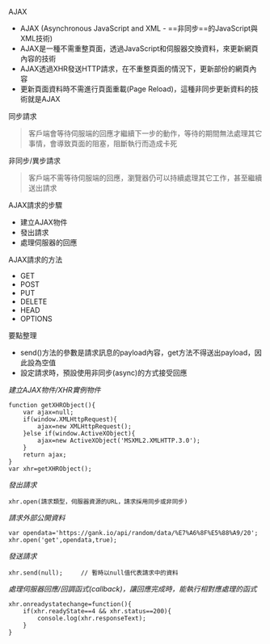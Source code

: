AJAX
- AJAX (Asynchronous JavaScript and XML - ==非同步==的JavaScript與XML技術)
- AJAX是一種不需重整頁面，透過JavaScript和伺服器交換資料，來更新網頁內容的技術
- AJAX透過XHR發送HTTP請求，在不重整頁面的情況下，更新部份的網頁內容
- 更新頁面資料時不需進行頁面重載(Page Reload)，這種非同步更新資料的技術就是AJAX

同步請求
>客戶端會等待伺服端的回應才繼續下一步的動作，等待的期間無法處理其它事情，會導致頁面的阻塞，阻斷執行而造成卡死

非同步/異步請求
>客戶端不需等待伺服端的回應，瀏覽器仍可以持續處理其它工作，甚至繼續送出請求

AJAX請求的步驟
* 建立AJAX物件
* 發出請求
* 處理伺服器的回應

AJAX請求的方法
* GET
* POST
* PUT
* DELETE
* HEAD
* OPTIONS

要點整理
- send()方法的參數是請求訊息的payload內容，get方法不得送出payload，因此設為空值
- 設定請求時，預設使用非同步(async)的方式接受回應

*建立AJAX物件/XHR實例物件*
```
function getXHRObject(){
	var ajax=null;
	if(window.XMLHttpRequest){
		ajax=new XMLHttpRequest();
	}else if(window.ActiveXObject){
		ajax=new ActiveXObject('MSXML2.XMLHTTP.3.0');
	}
	return ajax;
}
var xhr=getXHRObject();
```

*發出請求*
```
xhr.open(請求類型，伺服器資源的URL，請求採用同步或非同步)
```

*請求外部公開資料*
```
var opendata='https://gank.io/api/random/data/%E7%A6%8F%E5%88%A9/20';
xhr.open('get',opendata,true);
```

*發送請求*
```
xhr.send(null);		// 暫時以null值代表請求中的資料
```

*處理伺服器回應/回調函式(callback)，讓回應完成時，能執行相對應處理的函式*
```
xhr.onreadystatechange=function(){
	if(xhr.readyState==4 && xhr.status==200){
		console.log(xhr.responseText);		
	}
}
```